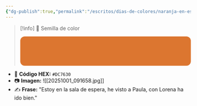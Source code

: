 ```yaml
---
{"dg-publish":true,"permalink":"/escritos/dias-de-colores/naranja-en-espera/","tags":["semillas","color"]}
---
```


> [!info] 🌱 Semilla de color
> <div style="width:100%;height:80px;background:#dc7630;border-radius:12px;"></div>

- 🎨 **Código HEX:** `#DC7630`
- 📷 **Imagen:** ![[20251001_091658.jpg]]
- ✍️ **Frase:** "Estoy en la sala de espera, he visto a Paula, con Lorena ha ido bien." 

